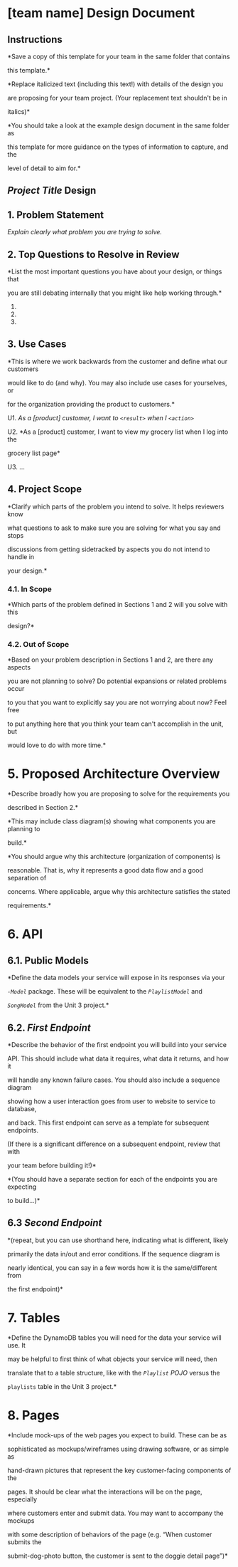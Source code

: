 # [team name] Design Document

  

## Instructions

  

*Save a copy of this template for your team in the same folder that contains

this template.*

  

*Replace italicized text (including this text!) with details of the design you

are proposing for your team project. (Your replacement text shouldn't be in

italics)*

  

*You should take a look at the example design document in the same folder as

this template for more guidance on the types of information to capture, and the

level of detail to aim for.*

  

## *Project Title* Design

  

## 1. Problem Statement

  

*Explain clearly what problem you are trying to solve.*

  
  

## 2. Top Questions to Resolve in Review

  

*List the most important questions you have about your design, or things that

you are still debating internally that you might like help working through.*

  

1. 

2. 

3. 

  

## 3. Use Cases

  

*This is where we work backwards from the customer and define what our customers

would like to do (and why). You may also include use cases for yourselves, or

for the organization providing the product to customers.*

  

U1. *As a [product] customer, I want to `<result>` when I `<action>`*

  

U2. *As a [product] customer, I want to view my grocery list when I log into the

grocery list page*

U3. ...

  

## 4. Project Scope

  

*Clarify which parts of the problem you intend to solve. It helps reviewers know

what questions to ask to make sure you are solving for what you say and stops

discussions from getting sidetracked by aspects you do not intend to handle in

your design.*

  

### 4.1. In Scope

  

*Which parts of the problem defined in Sections 1 and 2 will you solve with this

design?*

  

### 4.2. Out of Scope

  

*Based on your problem description in Sections 1 and 2, are there any aspects

you are not planning to solve? Do potential expansions or related problems occur

to you that you want to explicitly say you are not worrying about now? Feel free

to put anything here that you think your team can't accomplish in the unit, but

would love to do with more time.*

  

# 5. Proposed Architecture Overview

  

*Describe broadly how you are proposing to solve for the requirements you

described in Section 2.*

  

*This may include class diagram(s) showing what components you are planning to

build.*

  

*You should argue why this architecture (organization of components) is

reasonable. That is, why it represents a good data flow and a good separation of

concerns. Where applicable, argue why this architecture satisfies the stated

requirements.*

  

# 6. API

  

## 6.1. Public Models

  

*Define the data models your service will expose in its responses via your

*`-Model`* package. These will be equivalent to the *`PlaylistModel`* and

*`SongModel`* from the Unit 3 project.*

  

## 6.2. *First Endpoint*

  

*Describe the behavior of the first endpoint you will build into your service

API. This should include what data it requires, what data it returns, and how it

will handle any known failure cases. You should also include a sequence diagram

showing how a user interaction goes from user to website to service to database,

and back. This first endpoint can serve as a template for subsequent endpoints.

(If there is a significant difference on a subsequent endpoint, review that with

your team before building it!)*

  

*(You should have a separate section for each of the endpoints you are expecting

to build...)*

  

## 6.3 *Second Endpoint*

  

*(repeat, but you can use shorthand here, indicating what is different, likely

primarily the data in/out and error conditions. If the sequence diagram is

nearly identical, you can say in a few words how it is the same/different from

the first endpoint)*

  

# 7. Tables

  

*Define the DynamoDB tables you will need for the data your service will use. It

may be helpful to first think of what objects your service will need, then

translate that to a table structure, like with the *`Playlist` POJO* versus the

`playlists` table in the Unit 3 project.*

  

# 8. Pages

  

*Include mock-ups of the web pages you expect to build. These can be as

sophisticated as mockups/wireframes using drawing software, or as simple as

hand-drawn pictures that represent the key customer-facing components of the

pages. It should be clear what the interactions will be on the page, especially

where customers enter and submit data. You may want to accompany the mockups

with some description of behaviors of the page (e.g. “When customer submits the

submit-dog-photo button, the customer is sent to the doggie detail page”)*